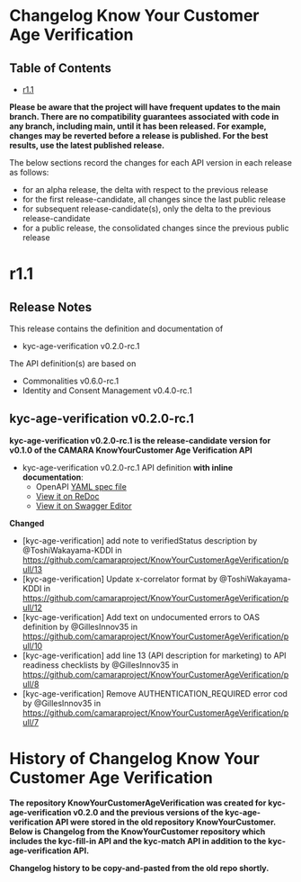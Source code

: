 # Changelog Know Your Customer Age Verification

## Table of Contents

- [r1.1](#r11)

**Please be aware that the project will have frequent updates to the main branch. There are no compatibility guarantees associated with code in any branch, including main, until it has been released. For example, changes may be reverted before a release is published. For the best results, use the latest published release.**

The below sections record the changes for each API version in each release as follows:

* for an alpha release, the delta with respect to the previous release
* for the first release-candidate, all changes since the last public release
* for subsequent release-candidate(s), only the delta to the previous release-candidate
* for a public release, the consolidated changes since the previous public release

# r1.1

## Release Notes

This release contains the definition and documentation of
* kyc-age-verification v0.2.0-rc.1


The API definition(s) are based on
* Commonalities v0.6.0-rc.1
* Identity and Consent Management v0.4.0-rc.1


## kyc-age-verification v0.2.0-rc.1

**kyc-age-verification v0.2.0-rc.1 is the release-candidate version for v0.1.0 of the CAMARA KnowYourCustomer Age Verification API**

- kyc-age-verification v0.2.0-rc.1 API definition **with inline documentation**:
  - OpenAPI [YAML spec file](https://github.com/camaraproject/KnowYourCustomerAgeVerification/blob/r1.1/code/API_definitions/kyc-age-verification.yaml)
  - [View it on ReDoc](https://redocly.github.io/redoc/?url=https://raw.githubusercontent.com/camaraproject/KnowYourCustomerAgeVerification/r1.1/code/API_definitions/kyc-age-verification.yaml&nocors)
  - [View it on Swagger Editor](https://editor.swagger.io/swagger-ui/?url=https://raw.githubusercontent.com/camaraproject/KnowYourCustomerAgeVerification/r1.1/code/API_definitions/kyc-age-verification.yaml&nocors)

**Changed**
- [kyc-age-verification] add note to verifiedStatus description by @ToshiWakayama-KDDI in https://github.com/camaraproject/KnowYourCustomerAgeVerification/pull/13
- [kyc-age-verification] Update x-correlator format by @ToshiWakayama-KDDI in https://github.com/camaraproject/KnowYourCustomerAgeVerification/pull/12
- [kyc-age-verification] Add text on undocumented errors to OAS definition by @GillesInnov35 in https://github.com/camaraproject/KnowYourCustomerAgeVerification/pull/10
- [kyc-age-verification] add line 13 (API description for marketing) to API readiness checklists by @GillesInnov35 in https://github.com/camaraproject/KnowYourCustomerAgeVerification/pull/8
- [kyc-age-verification] Remove AUTHENTICATION_REQUIRED error cod by @GillesInnov35 in https://github.com/camaraproject/KnowYourCustomerAgeVerification/pull/7



# History of Changelog Know Your Customer Age Verification

**The repository KnowYourCustomerAgeVerification was created for kyc-age-verification v0.2.0 and the previous versions of the kyc-age-verification API were stored in the old repository KnowYourCustomer.  Below is Changelog from the KnowYourCustomer repository which includes the kyc-fill-in API and the kyc-match API in addition to the kyc-age-verification API.**

**Changelog history to be copy-and-pasted from the old repo shortly.**



